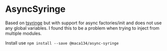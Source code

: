 # AsyncSyringe

Based on [tsyringe](https://github.com/microsoft/tsyringe) but with support for async factories/init and does not use any global variables. I found this to be a problem when trying to inject from multiple modules.

Install use `npm install --save @maca134/async-syringe`

